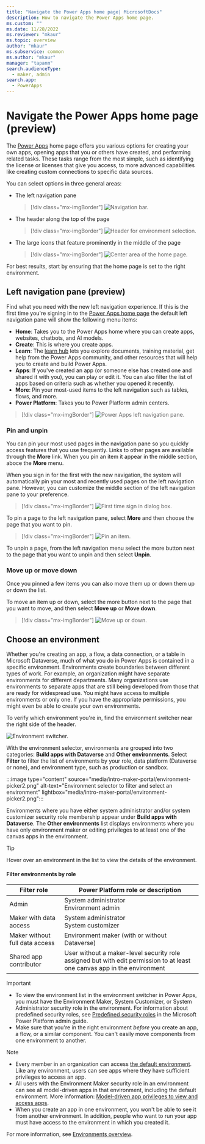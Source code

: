 ```yaml
---
title: "Navigate the Power Apps home page| MicrosoftDocs"
description: How to navigate the Power Apps home page. 
ms.custom: ""
ms.date: 11/28/2022
ms.reviewer: "mkaur"
ms.topic: overview
author: "mkaur"
ms.subservice: common
ms.author: "mkaur"
manager: "tapanm"
search.audienceType: 
  - maker, admin
search.app: 
  - PowerApps
---
```



# Navigate the Power Apps home page (preview)

The [Power Apps](https://make.powerapps.com?utm_source=padocs&utm_medium=linkinadoc&utm_campaign=referralsfromdoc) home page offers you various options for creating your own apps, opening apps that you or others have created, and performing related tasks. These tasks range from the most simple, such as identifying the license or licenses that give you access, to more advanced capabilities like creating custom connections to specific data sources.

You can select options in three general areas:

- The left navigation pane 

  > [!div class="mx-imgBorder"]
  > ![Navigation bar.](media/intro-maker-portal/left-nav-0.png)
    
- The header along the top of the page

  > [!div class="mx-imgBorder"]
  > ![Header for environment selection.](media/intro-maker-portal/header.png)

- The large icons that feature prominently in the middle of the page

  > [!div class="mx-imgBorder"]
  > ![Center area of the home page.](media/intro-maker-portal/center-area.png)

For best results, start by ensuring that the home page is set to the right environment.

## Left navigation pane (preview)

Find what you need with the new left navigation experience. If this is the first time you're signing in to the [Power Apps home page](https://make.powerapps.com) the default left navigation pane will show the following menu items:

- **Home**: Takes you to the Power Apps home where you can create apps, websites, chatbots, and AI models. 
- **Create**: This is where you create apps.
- **Learn**: The [learn hub](../common/learn-hub.md) lets you explore documents, training material, get help from the Power Apps community, and other resources that will help you to create and build Power Apps.
- **Apps**: If you've created an app (or someone else has created one and shared it with you), you can play or edit it. You can also filter the list of apps based on criteria such as whether you opened it recently.
- **More**: Pin your most-used items to the left navigation such as tables, flows, and more.
- **Power Platform**: Takes you to Power Platform admin centers.

> [!div class="mx-imgBorder"]
> ![Power Apps left navigation pane.](media/intro-maker-portal/default-nav-1.png "Power Apps left navigation pane")


### Pin and unpin

You can pin your most used pages in the navigation pane so you quickly access features that you use frequently. Links to other pages are available through the **More** link. When you pin an item it appear in the middle section, aboce the **More** menu. 

When you sign in for the first with the new navigation, the system will automatically pin your most and recently used pages on the left navigation pane. However, you can customize the middle section of the left navigation pane to your preference. 

> [!div class="mx-imgBorder"]
> ![First time sign in dialog box.](media/intro-maker-portal/left-nav-dialog-2.png "First time signing in")

To pin a page to the left navigation pane, select **More** and then choose the page that you want to pin.

> [!div class="mx-imgBorder"]
> ![Pin an item.](media/intro-maker-portal/pin-3.png "Pin an item")

To unpin a page, from the left navigation menu select the more button next to the page that you want to unpin and then select **Unpin**.

### Move up or move down

Once you pinned a few items you can also move them up or down them up or down the list.

To move an item up or down, select the more button next to the page that you want to move, and then select **Move up** or **Move down**.

> [!div class="mx-imgBorder"] 
> ![Move up or down.](media/intro-maker-portal/move-up-down-4.png "Move up or down")


## Choose an environment

Whether you're creating an app, a flow, a data connection, or a table in Microsoft Dataverse, much of what you do in Power Apps is contained in a specific environment. Environments create boundaries between different types of work. For example, an organization might have separate environments for different departments. Many organizations use environments to separate apps that are still being developed from those that are ready for widespread use. You might have access to multiple environments or only one. If you have the appropriate permissions, you might even be able to create your own environments.

To verify which environment you're in, find the environment switcher near the right side of the header.

![Environment switcher.](media/intro-maker-portal/environment-switcher.png)

With the environment selector, environments are grouped into two categories:  **Build apps with Dataverse** and **Other environments**. Select **Filter** to filter the list of environments by your role, data platform (Dataverse or none), and environment type, such as production or sandbox.

:::image type="content" source="media/intro-maker-portal/environment-picker2.png" alt-text="Environment selector to filter and select an environment" lightbox="media/intro-maker-portal/environment-picker2.png":::

Environments where you have either system administrator and/or system customizer security role membership appear under **Build apps with Dataverse**. The **Other environments** list displays environments where you have only environment maker or editing privileges to at least one of the canvas apps in the environment.

> [!TIP]
> Hover over an environment in the list to view the details of the environment.

#### Filter environments by role

|Filter role  |Power Platform role or description  |
|---------|---------|
|Admin     | System administrator <br /> Environment admin        |
|Maker with data access     | System administrator <br />  System customizer        |
|Maker without full data access     | Environment maker (with or without Dataverse)     |
|Shared app contributor     | User without a maker-level security role assigned but with edit permission to at least one canvas app in the environment        |

> [!IMPORTANT]
> - To view the environment list in the environment switcher in Power Apps, you must have the Environment Maker, System Customizer, or System Administrator security role in the environment. For information about predefined security roles, see [Predefined security roles](/power-platform/admin/database-security#predefined-security-roles) in the Microsoft Power Platform admin guide.
> - Make sure that you're in the right environment *before* you create an app, a flow, or a similar component. You can't easily move components from one environment to another.

> [!NOTE]
> - Every member in an organization can access [the default environment](/power-platform/admin/environments-overview#the-default-environment). Like any environment, users can see apps where they have sufficient privileges to access an app.
> - All users with the Environment Maker security role in an environment can see all model-driven apps in that environment, including the default environment. More information: [Model-driven app privileges to view and access apps](../model-driven-apps/app-visibility-privileges.md).
> - When you create an app in one environment, you won't be able to see it from another environment. In addition, people who want to run your app must have access to the environment in which you created it.

For more information, see [Environments overview](/power-platform/admin/environments-overview).
